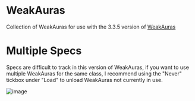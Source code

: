 # WeakAuras

Collection of WeakAuras for use with the 3.3.5 version of [WeakAuras](https://github.com/Bunny67/WeakAuras-WotLK)

# Multiple Specs

Specs are difficult to track in this version of WeakAuras, if you want to use multiple WeakAuras for the same class, I recommend using the "Never" tickbox under "Load" to unload WeakAuras not currently in use.

![image](https://user-images.githubusercontent.com/15280301/150193511-64fff971-f7aa-4eda-9fb9-954859b889e9.png)



